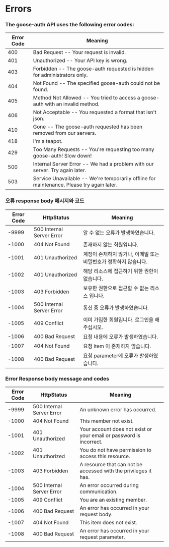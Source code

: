 # Errors

### The goose-auth API uses the following error codes:

Error Code | Meaning
---------- | -------
400 | Bad Request -- Your request is invalid.
401 | Unauthorized -- Your API key is wrong.
403 | Forbidden -- The goose-auth requested is hidden for administrators only.
404 | Not Found -- The specified goose-auth could not be found.
405 | Method Not Allowed -- You tried to access a goose-auth with an invalid method.
406 | Not Acceptable -- You requested a format that isn't json.
410 | Gone -- The goose-auth requested has been removed from our servers.
418 | I'm a teapot.
429 | Too Many Requests -- You're requesting too many goose-auth! Slow down!
500 | Internal Server Error -- We had a problem with our server. Try again later.
503 | Service Unavailable -- We're temporarily offline for maintenance. Please try again later.

### 오류 response body 메시지와 코드

Error Code | HttpStatus | Meaning
---------- | ------- | ------- 
-9999 | 500 Internal Server Error | 알 수 없는 오류가 발생하였습니다.
-1000 | 404 Not Found | 존재하지 않는 회원입니다.
-1001 | 401 Unauthorized | 계정이 존재하지 않거나, 이메일 또는 비밀번호가 정확하지 않습니다.
-1002 | 401 Unauthorized | 해당 리소스에 접근하기 위한 권한이 없습니다.
-1003 | 403 Forbidden | 보유한 권한으로 접근할 수 없는 리소스 입니다.
-1004 | 500 Internal Server Error | 통신 중 오류가 발생하였습니다.
-1005 | 409 Conflict | 이미 가입한 회원입니다. 로그인을 해주십시오.
-1006 | 400 Bad Request | 요청 내용에 오류가 발생하였습니다.
-1007 | 404 Not Found | 요청 item 이 존재하지 않습니다.
-1008 | 400 Bad Request | 요청 parameter에 오류가 발생하였습니다.


### Error Response body message and codes 

Error Code | HttpStatus | Meaning
---------- | ------- | ------- 
-9999 | 500 Internal Server Error | An unknown error has occurred.
-1000 | 404 Not Found | This member not exist.
-1001 | 401 Unauthorized | Your account does not exist or your email or password is incorrect.
-1002 | 401 Unauthorized | You do not have permission to access this resource.
-1003 | 403 Forbidden | A resource that can not be accessed with the privileges it has.
-1004 | 500 Internal Server Error | An error occurred during communication.
-1005 | 409 Conflict | You are an existing member.
-1006 | 400 Bad Request | An error has occurred in your request body.
-1007 | 404 Not Found | This item does not exist.
-1008 | 400 Bad Request | An error has occurred in your request parameter.

